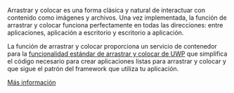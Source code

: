 ﻿Arrastrar y colocar es una forma clásica y natural de interactuar con contenido como imágenes y archivos. Una vez implementada, la función de arrastrar y colocar funciona perfectamente en todas las direcciones: entre aplicaciones, aplicación a escritorio y escritorio a aplicación.

La función de arrastrar y colocar proporciona un servicio de contenedor para la [funcionalidad estándar de arrastrar y colocar de UWP](https://docs.microsoft.com/en-us/windows/uwp/app-to-app/drag-and-drop) que simplifica el código necesario para crear aplicaciones listas para arrastrar y colocar y que sigue el patrón del framework que utiliza tu aplicación.

[Más información](https://github.com/Microsoft/WindowsTemplateStudio/blob/dev/docs/features/drag-and-drop.md)
